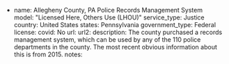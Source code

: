  
- name: Allegheny County, PA Police Records Management System
model: "Licensed Here, Others Use (LHOU)"
service_type: Justice
country: United States
states: Pennsylvania
government_type: Federal
license: 
covid: No
url: 
url2: 
description: The county purchased a records management system, which can be used by any of the 110 police departments in the county. The most recent obvious information about this is from 2015.
notes: 